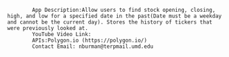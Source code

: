             App Description:Allow users to find stock opening, closing, high, and low for a specified date in the past(Date must be a weekday and cannot be the current day). Stores the history of tickers that were previously looked at. 
            YouTube Video Link: 
            APIs:Polygon.io (https://polygon.io/)
            Contact Email: nburman@terpmail.umd.edu
